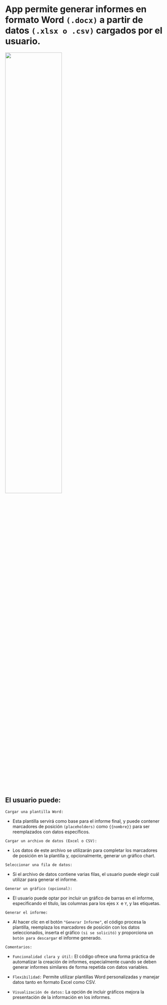 # App permite generar informes en formato Word `(.docx)` a partir de datos `(.xlsx o .csv)` cargados por el usuario.

<a href="https://github.com/dwn10/django-web/blob/main/PYTHON/EcxelToPdf/generador-de-informes.gif"><img src="https://github.com/dwn10/django-web/blob/main/PYTHON/EcxelToPdf/generador-de-informes.gif" style="height: 60%; width:60%;"/></a>

## El usuario puede:

`Cargar una plantilla Word:`

- Esta plantilla servirá como base para el informe final, y puede contener marcadores de posición `(placeholders)` como `{{nombre}}` para ser reemplazados con datos específicos.

`Cargar un archivo de datos (Excel o CSV):`

- Los datos de este archivo se utilizarán para completar los marcadores de posición en la plantilla y, opcionalmente, generar un gráfico chart.

`Seleccionar una fila de datos:`

- Si el archivo de datos contiene varias filas, el usuario puede elegir cuál utilizar para generar el informe.

`Generar un gráfico (opcional):`

- El usuario puede optar por incluir un gráfico de barras en el informe, especificando el título, las columnas para los ejes `X `e `Y`, y las etiquetas.

`Generar el informe:`

- Al hacer clic en el botón `"Generar Informe"`, el código procesa la plantilla, reemplaza los marcadores de posición con los datos seleccionados, inserta el gráfico `(si se solicitó)` y proporciona un `botón para descargar` el informe generado.

`Comentarios:`

- `Funcionalidad clara y útil:` El código ofrece una forma práctica de automatizar la creación de informes, especialmente cuando se deben generar informes similares de forma repetida con datos variables.

- `Flexibilidad:` Permite utilizar plantillas Word personalizadas y manejar datos tanto en formato Excel como CSV.

- `Visualización de datos:` La opción de incluir gráficos mejora la presentación de la información en los informes.
